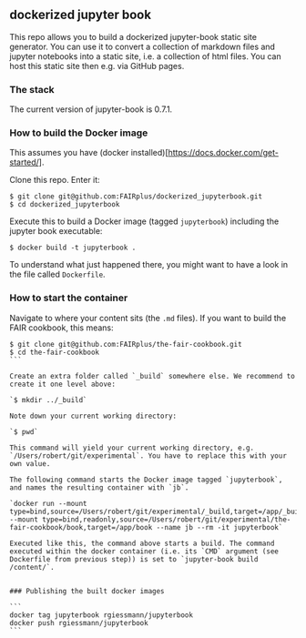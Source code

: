 ## dockerized jupyter book

This repo allows you to build a dockerized jupyter-book static site generator. You can use it to convert a collection of markdown files and jupyter notebooks into a static site, i.e. a collection of html files. You can host this static site then e.g. via GitHub pages.


### The stack

The current version of jupyter-book is 0.7.1.


### How to build the Docker image 

This assumes you have (docker installed)[https://docs.docker.com/get-started/]. 

Clone this repo. Enter it:

```
$ git clone git@github.com:FAIRplus/dockerized_jupyterbook.git
$ cd dockerized_jupyterbook
```

Execute this to build a Docker image (tagged `jupyterbook`) including the jupyter book executable:

`$ docker build -t jupyterbook .`

To understand what just happened there, you might want to have a look in the file called `Dockerfile`.


###  How to start the container

Navigate to where your content sits (the `.md` files). If you want to build the FAIR cookbook, this means:

````
$ git clone git@github.com:FAIRplus/the-fair-cookbook.git
$ cd the-fair-cookbook
```

Create an extra folder called `_build` somewhere else. We recommend to create it one level above:

`$ mkdir ../_build`

Note down your current working directory:

`$ pwd`

This command will yield your current working directory, e.g. `/Users/robert/git/experimental`. You have to replace this with your own value.

The following command starts the Docker image tagged `jupyterbook`, and names the resulting container with `jb`.

`docker run --mount type=bind,source=/Users/robert/git/experimental/_build,target=/app/_build --mount type=bind,readonly,source=/Users/robert/git/experimental/the-fair-cookbook/book,target=/app/book --name jb --rm -it jupyterbook`

Executed like this, the command above starts a build. The command executed within the docker container (i.e. its `CMD` argument (see Dockerfile from previous step)) is set to `jupyter-book build /content/`.


### Publishing the built docker images

```
docker tag jupyterbook rgiessmann/jupyterbook
docker push rgiessmann/jupyterbook
```

